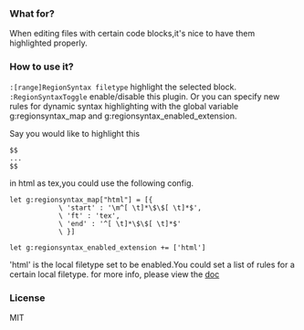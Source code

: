 ### What for? ###

When editing files with certain code blocks,it's nice to have them highlighted properly.

### How to use it? ###

`:[range]RegionSyntax filetype` highlight the selected block.
`:RegionSyntaxToggle` enable/disable this plugin.
Or you can specify new rules for dynamic syntax highlighting with the global variable g:regionsyntax_map and g:regionsyntax_enabled_extension.

Say you would like to highlight this

    $$
    ...
    $$

in html as tex,you could use the following config.

```vim
let g:regionsyntax_map["html"] = [{
            \ 'start' : '\m^[ \t]*\$\$[ \t]*$',
            \ 'ft' : 'tex',
            \ 'end' : '^[ \t]*\$\$[ \t]*$'
            \ }]

let g:regionsyntax_enabled_extension += ['html']
```

'html' is the local filetype set to be enabled.You could set a list of rules for a certain local filetype.
for more info, please view the [doc](https://raw.github.com/farseer90718/vim-regionsyntax/master/doc/regionsyntax.txt)

### License

MIT

